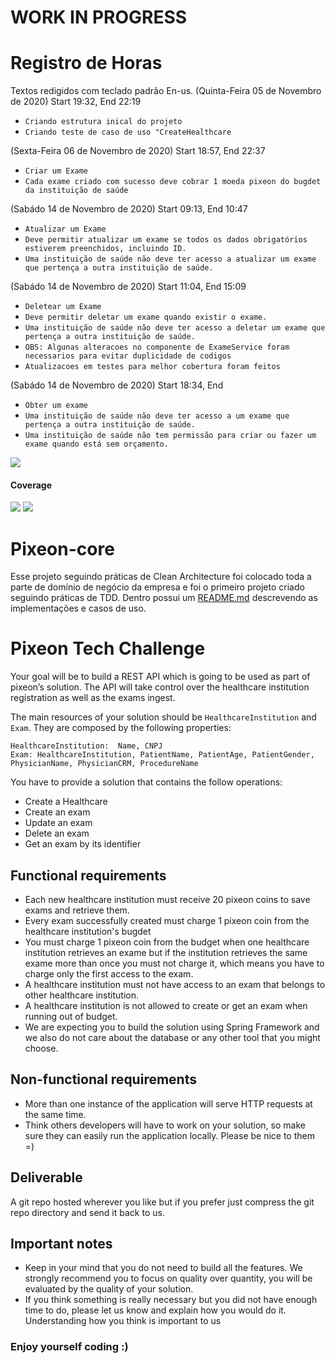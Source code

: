 # WORK IN PROGRESS
# Registro de Horas
Textos redigidos com teclado padrão En-us.
(Quinta-Feira 05 de Novembro de 2020) Start 19:32, End 22:19
 - `Criando estrutura inical do projeto`
 - `Criando teste de caso de uso "CreateHealthcare`
 
 (Sexta-Feira 06 de Novembro de 2020) Start 18:57, End 22:37
  - `Criar um Exame`
  - `Cada exame criado com sucesso deve cobrar 1 moeda pixeon do bugdet da instituição de saúde`
 
 (Sabádo 14 de Novembro de 2020) Start 09:13, End 10:47
  - `Atualizar um Exame`
  - `Deve permitir atualizar um exame se todos os dados obrigatórios estiverem preenchidos, incluindo ID.`
  - `Uma instituição de saúde não deve ter acesso a atualizar um exame que pertença a outra instituição de saúde.`
   
 (Sabádo 14 de Novembro de 2020) Start 11:04, End 15:09
  - `Deletear um Exame`
  - `Deve permitir deletar um exame quando existir o exame.`
  - `Uma instituição de saúde não deve ter acesso a deletar um exame que pertença a outra instituição de saúde.`
  - `OBS: Algunas alteracoes no componente de ExameService foram necessarios para evitar duplicidade de codigos`
  - `Atualizacoes em testes para melhor cobertura foram feitos` 
     
 (Sabádo 14 de Novembro de 2020) Start 18:34, End 
  - `Obter um exame`
  - `Uma instituição de saúde não deve ter acesso a um exame que pertença a outra instituição de saúde.`
  - `Uma instituição de saúde não tem permissão para criar ou fazer um exame quando está sem orçamento.` 
  
       
 
  ![](resources/coverage-tests.PNG)
 #### Coverage
  ![](resources/coverage-usecase-createhealthcare.PNG)
  ![](resources/coverage-packages.PNG)
 
# Pixeon-core
Esse projeto seguindo práticas de Clean Architecture foi colocado toda a parte de domínio de negócio da empresa
e foi o primeiro projeto criado seguindo práticas de TDD. Dentro possui um [README.md](/healthcare-core/README.md) descrevendo as implementações
e casos de uso.

















#


# Pixeon Tech Challenge

Your goal will be to build a REST API which is going to be used as part of pixeon’s solution. The API will take control over the healthcare institution registration as well as the exams ingest. 

The main resources of your solution should be `HealthcareInstitution` and  `Exam`. They are composed by the following properties: 

``HealthcareInstitution:  Name, CNPJ``  
``Exam: HealthcareInstitution, PatientName, PatientAge, PatientGender, PhysicianName, PhysicianCRM, ProcedureName``

You have to provide a solution that contains the follow operations: 

  * Create a Healthcare
  * Create an exam
  * Update an exam
  * Delete an exam 
  * Get an exam by its identifier

## Functional requirements

 * Each new healthcare institution must receive 20 pixeon coins to save exams and retrieve them.
 * Every exam successfully created must charge 1 pixeon coin from the healthcare institution's bugdet
 * You must charge 1 pixeon coin from the budget when one healthcare institution retrieves an exame but if the institution retrieves the same exame more than once you must not charge it, which means you have to charge only the first access to the exam.
 * A healthcare institution must not have access to an exam that belongs to other healthcare institution.
 * A healthcare institution is not allowed to create or get an exam when running out of budget. 
 * We are expecting you to build the solution using Spring Framework and we also do not care about the database or any other tool that you might choose.


## Non-functional requirements
 
 * More than one instance of the application will serve HTTP requests at the same time.
 * Think others developers will have to work on your solution, so make sure they can easily run the application locally. Please be nice to them  =)  

## Deliverable

A git repo hosted wherever you like but if you prefer just compress the git repo directory and send it back to us.

## Important notes

* Keep in your mind that you do not need to build all the features. We strongly recommend you to focus on quality over quantity, you will be evaluated by the quality of your solution.  
* If you think something is really necessary but you did not have enough time to do, please let us know and explain how you would do it. Understanding how you think is important to us 


### Enjoy yourself coding :)

